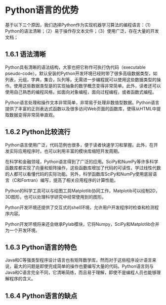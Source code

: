 # Python语言的优势

基于以下三个原因，我们选择Python作为实现机器学习算法的编程语言：（1）Python的语法清晰；（2）易于操作存文本文件；（3）使用广泛，存在大量的开发文档；

## 1.6.1 语法清晰

Python具有清晰的语法结构，大家也把它称作可执行伪代码（executable pseudo-code）。默认安装的Python开发环境已经附带了很多高级数据类型，如列表，元组，字典，集合，队列等。无需进一步编程就可以使用这些数据类型的操作。使用这些数据类型是的实现抽象的数学概念变得非常简单。此外，读者还可以使用自己熟悉的编程风格，如面向对象编程，面向过程编程，或者函数式编程。

Python语言处理和操作文本非常简单，非常易于处理非数值型数据。Python语言提供了丰富的正则表达式函数以及很多访问Web页面的函数库，使得从HTML中提取数据变得非常简单直观。

## 1.6.2 Python比较流行

Python语言使用广泛，代码范例也很多，便于读者快速学习和掌握。此外，在开发实际应用程序时，也可以利用丰富的模块库缩短开发周期。

在科学和金融领域，Python语言得到了广泛的应用。SciPy和NumPy等许多科学函数库都实现了向量和矩阵操作，这些函数库增加了代码的可读性，学过线性代数的人都可以看懂代码的实际功能。另外，科学函数库SciPy和NumPy使用底层语言（C和Fortran）编写，提高了相关应用程序的计算性能。

Python的科学工具可以与绘图工具Matplotlib协同工作。Matplotib可以绘制2D，3D图形，也可以处理科学研究中经常使用到的图形。

Python开发环境还提供了交互式的shell环境，允许用户开发程序时检查和检测程序内容。

Python开发环境将来还会继承Pylab模块，它将Numpy，SciPy和Matplotlib合并为一个开发环境。

## 1.6.3 Python语言的特色

Java和C等强类型程序设计语言也有矩阵数学库，然而对于这些程序设计语言来说，最大的问题是即使完成简单的操作也要编写大量的代码。Python语言则与Java和C语言完全不同，它清晰简练，而且易于理解，即使不是编程人员也能够理解程序的含义。



## 1.6.4 Python语言的缺点





